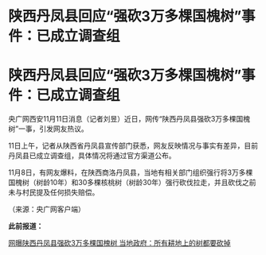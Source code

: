 # 陕西丹凤县回应“强砍3万多棵国槐树”事件：已成立调查组

# 陕西丹凤县回应“强砍3万多棵国槐树”事件：已成立调查组

央广网西安11月11日消息（记者刘昱）近日，网传“陕西丹凤县强砍3万多棵国槐树”一事，引发网友热议。

11日上午，记者从陕西省丹凤县宣传部门获悉，网友反映情况与事实有差异，目前丹凤县已成立调查组，具体情况将通过官方渠道公布。

11月8日，有网友爆料，在陕西商洛丹凤县，当地有相关部门组织强行将3万多棵国槐树（树龄10年）和30多棵核桃树（树龄30年）强行砍伐拉走，并且砍伐之前未与村民提及任何损失赔偿。

（来源：央广网客户端）

**此前报道：**

[网曝陕西丹凤县强砍3万多棵国槐树 当地政府：所有耕地上的树都要砍掉
](https://new.qq.com/rain/a/20231110A08SY400)

